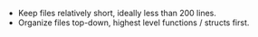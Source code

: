 - Keep files relatively short, ideally less than 200 lines.
- Organize files top-down, highest level functions / structs first.